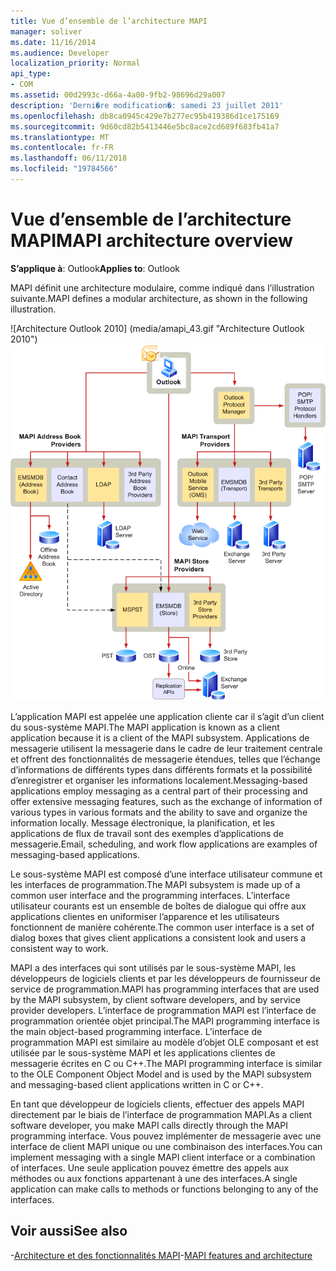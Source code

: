 ```yaml
---
title: Vue d’ensemble de l’architecture MAPI
manager: soliver
ms.date: 11/16/2014
ms.audience: Developer
localization_priority: Normal
api_type:
- COM
ms.assetid: 00d2993c-d66a-4a00-9fb2-98696d29a007
description: 'Derni�re modification�: samedi 23 juillet 2011'
ms.openlocfilehash: db8ca0945c429e7b277ec95b419386d1ce175169
ms.sourcegitcommit: 9d60cd82b5413446e5bc8ace2cd689f683fb41a7
ms.translationtype: MT
ms.contentlocale: fr-FR
ms.lasthandoff: 06/11/2018
ms.locfileid: "19784566"
---
```

# <a name="mapi-architecture-overview"></a><span data-ttu-id="ce8ba-103">Vue d’ensemble de l’architecture MAPI</span><span class="sxs-lookup"><span data-stu-id="ce8ba-103">MAPI architecture overview</span></span>
 
<span data-ttu-id="ce8ba-104">**S’applique à**: Outlook</span><span class="sxs-lookup"><span data-stu-id="ce8ba-104">**Applies to**: Outlook</span></span> 
  
<span data-ttu-id="ce8ba-105">MAPI définit une architecture modulaire, comme indiqué dans l’illustration suivante.</span><span class="sxs-lookup"><span data-stu-id="ce8ba-105">MAPI defines a modular architecture, as shown in the following illustration.</span></span>  
  
<span data-ttu-id="ce8ba-106">![Architecture Outlook 2010] (media/amapi_43.gif "Architecture Outlook 2010")</span><span class="sxs-lookup"><span data-stu-id="ce8ba-106">![Outlook 2010 architecture](media/amapi_43.gif "Outlook 2010 architecture")</span></span>
  
<span data-ttu-id="ce8ba-107">L’application MAPI est appelée une application cliente car il s’agit d’un client du sous-système MAPI.</span><span class="sxs-lookup"><span data-stu-id="ce8ba-107">The MAPI application is known as a client application because it is a client of the MAPI subsystem.</span></span> <span data-ttu-id="ce8ba-108">Applications de messagerie utilisent la messagerie dans le cadre de leur traitement centrale et offrent des fonctionnalités de messagerie étendues, telles que l’échange d’informations de différents types dans différents formats et la possibilité d’enregistrer et organiser les informations localement.</span><span class="sxs-lookup"><span data-stu-id="ce8ba-108">Messaging-based applications employ messaging as a central part of their processing and offer extensive messaging features, such as the exchange of information of various types in various formats and the ability to save and organize the information locally.</span></span> <span data-ttu-id="ce8ba-109">Message électronique, la planification, et les applications de flux de travail sont des exemples d’applications de messagerie.</span><span class="sxs-lookup"><span data-stu-id="ce8ba-109">Email, scheduling, and work flow applications are examples of messaging-based applications.</span></span>
  
<span data-ttu-id="ce8ba-110">Le sous-système MAPI est composé d’une interface utilisateur commune et les interfaces de programmation.</span><span class="sxs-lookup"><span data-stu-id="ce8ba-110">The MAPI subsystem is made up of a common user interface and the programming interfaces.</span></span> <span data-ttu-id="ce8ba-111">L’interface utilisateur courants est un ensemble de boîtes de dialogue qui offre aux applications clientes en uniformiser l’apparence et les utilisateurs fonctionnent de manière cohérente.</span><span class="sxs-lookup"><span data-stu-id="ce8ba-111">The common user interface is a set of dialog boxes that gives client applications a consistent look and users a consistent way to work.</span></span>
  
<span data-ttu-id="ce8ba-112">MAPI a des interfaces qui sont utilisés par le sous-système MAPI, les développeurs de logiciels clients et par les développeurs de fournisseur de service de programmation.</span><span class="sxs-lookup"><span data-stu-id="ce8ba-112">MAPI has programming interfaces that are used by the MAPI subsystem, by client software developers, and by service provider developers.</span></span> <span data-ttu-id="ce8ba-113">L’interface de programmation MAPI est l’interface de programmation orientée objet principal.</span><span class="sxs-lookup"><span data-stu-id="ce8ba-113">The MAPI programming interface is the main object-based programming interface.</span></span> <span data-ttu-id="ce8ba-114">L’interface de programmation MAPI est similaire au modèle d’objet OLE composant et est utilisée par le sous-système MAPI et les applications clientes de messagerie écrites en C ou C++.</span><span class="sxs-lookup"><span data-stu-id="ce8ba-114">The MAPI programming interface is similar to the OLE Component Object Model and is used by the MAPI subsystem and messaging-based client applications written in C or C++.</span></span> 
  
<span data-ttu-id="ce8ba-115">En tant que développeur de logiciels clients, effectuer des appels MAPI directement par le biais de l’interface de programmation MAPI.</span><span class="sxs-lookup"><span data-stu-id="ce8ba-115">As a client software developer, you make MAPI calls directly through the MAPI programming interface.</span></span> <span data-ttu-id="ce8ba-116">Vous pouvez implémenter de messagerie avec une interface de client MAPI unique ou une combinaison des interfaces.</span><span class="sxs-lookup"><span data-stu-id="ce8ba-116">You can implement messaging with a single MAPI client interface or a combination of interfaces.</span></span> <span data-ttu-id="ce8ba-117">Une seule application pouvez émettre des appels aux méthodes ou aux fonctions appartenant à une des interfaces.</span><span class="sxs-lookup"><span data-stu-id="ce8ba-117">A single application can make calls to methods or functions belonging to any of the interfaces.</span></span>
  
## <a name="see-also"></a><span data-ttu-id="ce8ba-118">Voir aussi</span><span class="sxs-lookup"><span data-stu-id="ce8ba-118">See also</span></span>

<span data-ttu-id="ce8ba-119">-[Architecture et des fonctionnalités MAPI](mapi-features-and-architecture.md)</span><span class="sxs-lookup"><span data-stu-id="ce8ba-119">-[MAPI features and architecture](mapi-features-and-architecture.md)</span></span>

